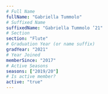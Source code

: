 ```yaml
---
# Full Name
fullName: "Gabriella Tummolo"
# Suffixed Name
suffixedName: "Gabriella Tummolo ’21"
# Section
section: "Flute"
# Graduation Year (or name suffix)
gradYear: "2021"
# Year Joined
memberSince: "2017"
# Active Seasons
seasons: ["2019/20"]
# Is active member?
active: "true"
---
```


